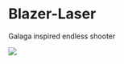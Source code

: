 # Blazer-Laser
Galaga inspired endless shooter

![](https://github.com/AymenAbb/Blazer-Laser/blob/main/record.gif)
